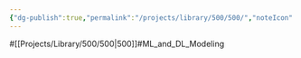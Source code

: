 ```yaml
---
{"dg-publish":true,"permalink":"/projects/library/500/500/","noteIcon":"0","created":"2024-01-30T20:06:19.653+09:00","updated":"2024-02-26T21:19:49.963+09:00"}
---
```


#[[Projects/Library/500/500\|500]]#ML_and_DL_Modeling

